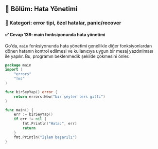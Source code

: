 ## 📘 Bölüm: Hata Yönetimi  
### 🔹 Kategori: error tipi, özel hatalar, panic/recover  
#### ✅ Cevap 139: main fonksiyonunda hata yönetimi

Go'da, `main` fonksiyonunda hata yönetimi genellikle diğer fonksiyonlardan dönen hatanın kontrol edilmesi ve kullanıcıya uygun bir mesaj yazdırılması ile yapılır. Bu, programın beklenmedik şekilde çökmesini önler.

```go
package main
import (
    "errors"
    "fmt"
)

func birSeyYap() error {
    return errors.New("bir şeyler ters gitti")
}

func main() {
    err := birSeyYap()
    if err != nil {
        fmt.Println("Hata:", err)
        return
    }
    fmt.Println("İşlem başarılı")
}
```
